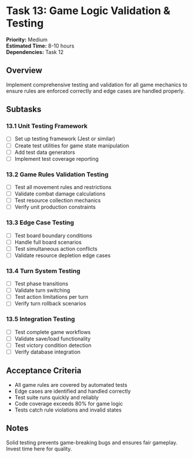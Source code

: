 # Task 13: Game Logic Validation & Testing

**Priority:** Medium  
**Estimated Time:** 8-10 hours  
**Dependencies:** Task 12  

## Overview
Implement comprehensive testing and validation for all game mechanics to ensure rules are enforced correctly and edge cases are handled properly.

## Subtasks

### 13.1 Unit Testing Framework
- [ ] Set up testing framework (Jest or similar)
- [ ] Create test utilities for game state manipulation
- [ ] Add test data generators
- [ ] Implement test coverage reporting

### 13.2 Game Rules Validation Testing
- [ ] Test all movement rules and restrictions
- [ ] Validate combat damage calculations
- [ ] Test resource collection mechanics
- [ ] Verify unit production constraints

### 13.3 Edge Case Testing
- [ ] Test board boundary conditions
- [ ] Handle full board scenarios
- [ ] Test simultaneous action conflicts
- [ ] Validate resource depletion edge cases

### 13.4 Turn System Testing
- [ ] Test phase transitions
- [ ] Validate turn switching
- [ ] Test action limitations per turn
- [ ] Verify turn rollback scenarios

### 13.5 Integration Testing
- [ ] Test complete game workflows
- [ ] Validate save/load functionality
- [ ] Test victory condition detection
- [ ] Verify database integration

## Acceptance Criteria
- All game rules are covered by automated tests
- Edge cases are identified and handled correctly
- Test suite runs quickly and reliably
- Code coverage exceeds 80% for game logic
- Tests catch rule violations and invalid states

## Notes
Solid testing prevents game-breaking bugs and ensures fair gameplay. Invest time here for quality.